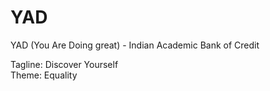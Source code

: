 # YAD
YAD (You Are Doing great) - Indian Academic Bank of Credit 

Tagline: Discover Yourself <br>
Theme: Equality 
